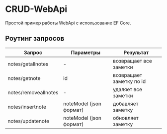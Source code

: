 # CRUD-WebApi

Простой пример работы WebApi с использование EF Core.

## Роутинг запросов

| Запрос | Параметры | Результат |
| --- | --- | --- |
| notes/getallnotes | - | возвращает все заметки |
| notes/getnote | id | возвращает заметку по id |
| notes/removeallnotes | - | удаляет все заметки |
| notes/insertnote | noteModel (json формат) | добавляет заметку |
| notes/updatenote | noteModel (json формат) | обновляет заметку |
